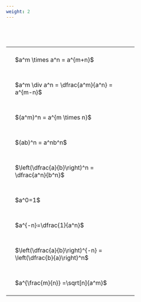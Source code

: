 ```yaml
---
weight: 2
---
```


#  
<br>
<style type="text/css">
#T_ce882 th.col_heading {
  text-align: left;
  font-size: 1em;
}
#T_ce882 td {
  text-align: left;
  font-size: 1em;
  padding: 1.5em;
}
#T_ce882_row0_col0, #T_ce882_row1_col0, #T_ce882_row2_col0, #T_ce882_row3_col0, #T_ce882_row4_col0, #T_ce882_row5_col0, #T_ce882_row6_col0, #T_ce882_row7_col0, #T_ce882_row8_col0 {
  width: 300px;
  white-space: pre-wrap;
}
</style>
<table id="T_ce882">
  <thead>
  </thead>
  <tbody>
    <tr>
      <td id="T_ce882_row0_col0" class="data row0 col0" >$a^m \times a^n = a^{m+n}$</td>
    </tr>
    <tr>
      <td id="T_ce882_row1_col0" class="data row1 col0" >$a^m \div a^n = \dfrac{a^m}{a^n} = a^{m-n}$</td>
    </tr>
    <tr>
      <td id="T_ce882_row2_col0" class="data row2 col0" >$(a^m)^n = a^{m \times n}$</td>
    </tr>
    <tr>
      <td id="T_ce882_row3_col0" class="data row3 col0" >$(ab)^n = a^nb^n$</td>
    </tr>
    <tr>
      <td id="T_ce882_row4_col0" class="data row4 col0" >$\left(\dfrac{a}{b}\right)^n = \dfrac{a^n}{b^n}$</td>
    </tr>
    <tr>
      <td id="T_ce882_row5_col0" class="data row5 col0" >$a^0=1$</td>
    </tr>
    <tr>
      <td id="T_ce882_row6_col0" class="data row6 col0" >$a^{-n}=\dfrac{1}{a^n}$</td>
    </tr>
    <tr>
      <td id="T_ce882_row7_col0" class="data row7 col0" >$\left(\dfrac{a}{b}\right)^{-n} = \left(\dfrac{b}{a}\right)^n$</td>
    </tr>
    <tr>
      <td id="T_ce882_row8_col0" class="data row8 col0" >$a^{\frac{m}{n}} =\sqrt[n]{a^m}$</td>
    </tr>
  </tbody>
</table>
